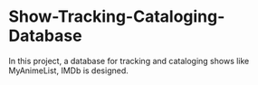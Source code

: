 # Show-Tracking-Cataloging-Database

In this project, a database for tracking and cataloging shows like MyAnimeList, IMDb is designed.
